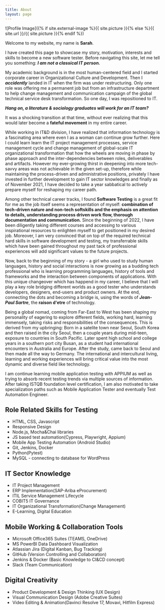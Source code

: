 ```yaml
---
title: About
layout: page
---
```

![Profile Image]({% if site.external-image %}{{ site.picture }}{% else %}{{ site.url }}/{{ site.picture }}{% endif %})

<p>Welcome to my website, my name is <strong>Sarah</strong>.</p>
<p></p>
I have created this page to showcase my story, motivation, interests and skills to become a new software tester.
Before navigating this site, let me tell you something: 
	<i><strong>I am not a classical IT person.</strong></i></p>


<p>My academic background is in the most human-centered field and I started corporate career in Organizational Culture and Development. Then I <i><strong>accidently</strong></i> landed in IT when the firm was under restructuring. Only one role was offering me a permanent job but from an infrastructure department to help change management and communication campaign of the global technical service desk transformation. So one day, I was repositioned to IT.
<p><strong><i> Hang on, a literature & sociology graduates will work for an IT team? </i></strong>
		<p>It was a shocking transition at that time, without ever realizing that this would later become a <strong>fateful movement</strong> in my entire career.</p>

<p>While working in IT&D division, I have realized that information technology is a fascinating area where even I as a woman can continue grow further. Here I could learn learn the IT project management processes, service management cycle and change management of global-scale IT organizational transformation that how the wheels are moving in phase by phase approach and the inter-dependencies between roles, deliverables and artifacts. However my ever-growing thirst in deepening into more tech-savvy areas was not achievable in the given set-up, therefore while maintaining the process-driven and administrative positions, privately I have invested in further development to gain IT sector knowledges and finally as of November 2021, I have decided to take a year sabbatical to actively prepare myself for reshaping my career path.</p>

<p>Among other technical career tracks, I found <strong>Software Testing</strong> is a great fit for me as the job itself seems a representation of myself: <strong>combination of tech-driven nature and non-tech softskills and the emphasis on attention to details, understanding process driven work flow, thorough documentation and communication.</strong> Since the beginning of 2022, I have been diligently taking different courses and accessing to various inspirational resources to enlighten myself to get positioned in my desired job. Moreover, I am very convinced that on top of the required technical hard skills in software development and testing, my transferrable skills which have been gained throughout my past tack of professional experiences will add significant values to the future projects. </p>

<p>Now, back to the beginning of my story - a girl who used to study human languages, history and social interactions is now growing as a budding tech professional who is learning programming languages, history of tools and frameworks and the interaction between components of applications. With this unique changeover which has happend in my career, I believe that I will play a key role bridging different worlds as a good tester who understands developers, designers, end-users and product owners. At the end, connecting the dots and becoming a bridge is, using the words of <i><strong>Jean-Paul Sartre</strong></i>, the <strong>raison d'etre</strong> of technology.</p>

<p>Being a global nomad, coming from Far-East to West has been shaping my personality of eagering to explore different fields, working hard, learning immensely, taking risks and responsibilities of the consequences. This is derived from my upbringing: Born in a satelite town near Seoul, South Korea and then raised in the city Seoul, then a couple years during mid-teen, exposure to countries in South Pacific. Later spent high school and college years in a southern port city Busan, as a student had international encounters in Australia and Europe. After the study, came back to Seoul and then made all the way to Germany. The international and intercultural living, learning and working experiences will bring critical value into the most dynamic and diverse field like technology.</p>

<p>I am continue learning mobile application testing with APPIUM as well as trying to absorb recent testing trends via multiple sources of information. After taking ISTQB foundation level certification, I am also motivated to take specialization paths such as Mobile Application Tester and eventually Test Automation Engineer.
	
</p>

<h2>Role Related Skills for Testing</h2>

<ul class="skill-list">
	<li>HTML, CSS, Javascript</li>
	<li>Responsive Design</li>
	<li>Node.js, Mocha&Chai libraries</li>
	<li>JS based test automation(Cypress, Playwright, Appium)</li>
	<li>Mobile App Testing Automation (Android Studio)</li>
	<li>Git, Jenkins, Docker</li>
	<li>Python(Pytest)</li>
	<li>MySQL - connecting to database for WordPress</li>
</ul>

<h2>IT Sector Knowledge</h2>

<ul class="skill-list">
	<li>IT Project Management</li>
	<li>ERP Implementation(SAP-Ariba eProcurement)</li>
	<li>ITIL Service Management Lifecycle</li>
	<li>COBIT5 IT Governance</li>
	<li>IT Organizational Transformation(Change Management)</li>
	<li>E-Learning, Digital Education</li>
</ul>

<h2>Mobile Working & Collaboration Tools</h2>

<ul class="skill-list">
	<li>Microsoft Office365 Suites (TEAMS, OneDrive)</li>
	<li>MS PowerBI Data Dashboard Visualization</li>
	<li>Atlassian Jira (Digital Kanban, Bug Tracking)</li>
	<li>GitHub (Version Controlling and Collaboration)</li>
	<li>Jenkins & Docker (Basic Knowledge to CI&CD concept)</li>
	<li>Slack (Team Communication)</li>
</ul>

<h2>Digital Creativity</h2>

<ul class="skill-list">
	<li>Product Development & Design Thinking (UX Design)</li>
	<li>Visual Communication Design (Adobe Creative Suites)</li>
	<li>Video Editing & Animation(Davinci Resolve 17, Movavi, Hitfilm Express)</li>
</ul>

